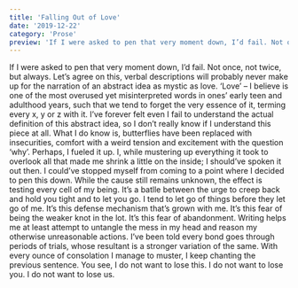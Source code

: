 ```yaml
---
title: 'Falling Out of Love'
date: '2019-12-22'
category: 'Prose'
preview: 'If I were asked to pen that very moment down, I’d fail. Not once, not twice, but always. Let’s agree on this, verbal descriptions will probably never make up for the narration of an abstract idea as mystic as love. ‘Love’ – I believe is one of the most overused yet misinterpreted words in ones’ early teen and adulthood years.'
---
```


If I were asked to pen that very moment down, I’d fail. Not once, not twice, but always. Let’s agree on this, verbal descriptions will probably never make up for the narration of an abstract idea as mystic as love. ‘Love’ – I believe is one of the most overused yet misinterpreted words in ones’ early teen and adulthood years, such that we tend to forget the very essence of it, terming every x, y or z with it.
I’ve forever felt even I fail to understand the actual definition of this abstract idea, so I don’t really know if I understand this piece at all. What I do know is, butterflies have been replaced with insecurities, comfort with a weird tension and excitement with the question ‘why’. Perhaps, I fueled it up. I, while mustering up everything it took to overlook all that made me shrink a little on the inside; I should’ve spoken it out then. I could’ve stopped myself from coming to a point where I decided to pen this down. While the cause still remains unknown, the effect is testing every cell of my being. It’s a batlle between the urge to creep back and hold you tight and to let you go. I tend to let go of things before they let go of me. It’s this defense mechanism that’s grown with me. It’s this fear of being the weaker knot in the lot. It’s this fear of abandonment.
Writing helps me at least attempt to untangle the mess in my head and reason my otherwise unreasonable actions. I’ve been told every bond goes through periods of trials, whose resultant is a stronger variation of the same. With every ounce of consolation I manage to muster, I keep chanting the previous sentence. You see, I do not want to lose this. I do not want to lose you. I do not want to lose us.